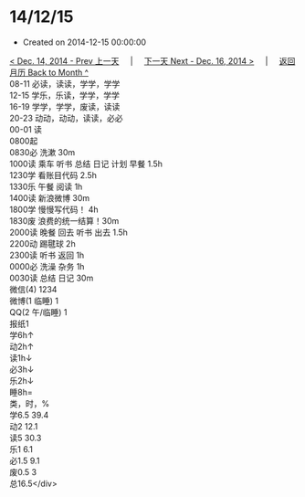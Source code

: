 # 14/12/15

* Created on 2014-12-15 00:00:00

[&lt; Dec. 14, 2014 - Prev 上一天](d14.md)     \|     [下一天 Next - Dec. 16, 2014 &gt;](d16.md)     \|     [返回月历 Back to Month ^](index.md)   
08-11 必读，读读，学学，学学  
12-15 学乐，乐读，学学，学学  
16-19 学学，学学，废读，读读  
20-23 动动，动动，读读，必必  
00-01 读  
0800起  
0830必 洗漱 30m  
1000读 乘车 听书 总结 日记 计划 早餐 1.5h  
1230学 看账目代码 2.5h  
1330乐 午餐 阅读 1h  
1400读 新浪微博 30m  
1800学 慢慢写代码！ 4h  
1830废 浪费的统一结算！30m  
2000读 晚餐 回去 听书 出去 1.5h  
2200动 踢毽球 2h  
2300读 听书 返回 1h  
0000必 洗澡 杂务 1h  
0030读 总结 日记 30m  
微信\(4\) 1234  
微博\(1 临睡\) 1  
QQ\(2 午/临睡\) 1  
报纸1  
学6h↑  
动2h↑  
读1h↓  
必3h↓  
乐2h↓  
睡8h=  
类，时，%  
学6.5 39.4  
动2 12.1  
读5 30.3  
乐1 6.1  
必1.5 9.1  
废0.5 3  
总16.5&lt;/div&gt;

